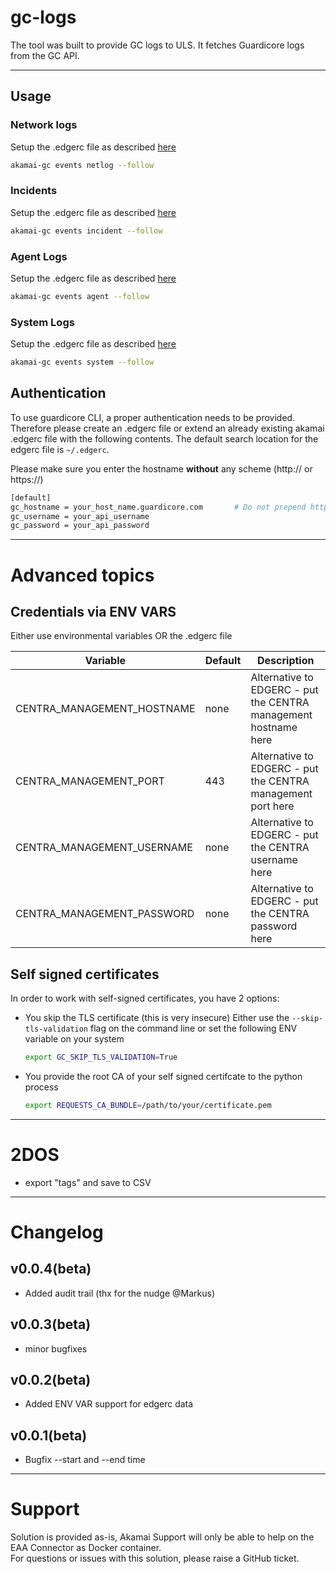 # gc-logs
The tool was built to provide GC logs to ULS.
It fetches Guardicore logs from the GC API.

---
## Usage

### Network logs
Setup the .edgerc file as described [here](#authentication)
```bash
akamai-gc events netlog --follow
```

### Incidents
Setup the .edgerc file as described [here](#authentication)
```bash
akamai-gc events incident --follow
```

### Agent Logs
Setup the .edgerc file as described [here](#authentication)
```bash
akamai-gc events agent --follow
```

### System Logs
Setup the .edgerc file as described [here](#authentication)
```bash
akamai-gc events system --follow
```

## Authentication
To use guardicore CLI, a proper authentication needs to be provided.
Therefore please create an .edgerc file or extend an already existing akamai .edgerc file with the following contents.
The default search location for the edgerc file is `~/.edgerc`. 

Please make sure you enter the hostname **without** any scheme (http:// or https://)
```bash
[default]
gc_hostname = your_host_name.guardicore.com       # Do not prepend http(s)://
gc_username = your_api_username
gc_password = your_api_password
```
---
# Advanced topics
## Credentials via ENV VARS
Either use environmental variables OR the .edgerc file

| Variable                   | Default | Description                                                                                      |
|----------------------------|---------|--------------------------------------------------------------------------------------------------|
| CENTRA_MANAGEMENT_HOSTNAME                | none    | Alternative to EDGERC - put the CENTRA management hostname here |
| CENTRA_MANAGEMENT_PORT | 443     | Alternative to EDGERC - put the CENTRA management port here |
| CENTRA_MANAGEMENT_USERNAME                | none    | Alternative to EDGERC - put the CENTRA username here |
| CENTRA_MANAGEMENT_PASSWORD                | none    | Alternative to EDGERC - put the CENTRA password here |




## Self signed certificates
In order to work with self-signed certificates, you have 2 options:
- You skip the TLS certificate (this is very insecure)
  Either use the `--skip-tls-validation` flag on the command line or
  set the following ENV variable on your system
  ```bash
  export GC_SKIP_TLS_VALIDATION=True
  ```
 
- You provide the root CA of your self signed certifcate to the python process 
  ```bash
  export REQUESTS_CA_BUNDLE=/path/to/your/certificate.pem
  ```

---
   
# 2DOS
- export "tags" and save to CSV
---
# Changelog
## v0.0.4(beta)
 - Added audit trail (thx for the nudge @Markus)
## v0.0.3(beta)
 - minor bugfixes

## v0.0.2(beta)
 - Added ENV VAR support for edgerc data

## v0.0.1(beta)
  - Bugfix --start and --end time
---
# Support
Solution is provided as-is, Akamai Support will only be able to help on the EAA Connector as Docker container.  
For questions or issues with this solution, please raise a GitHub ticket.